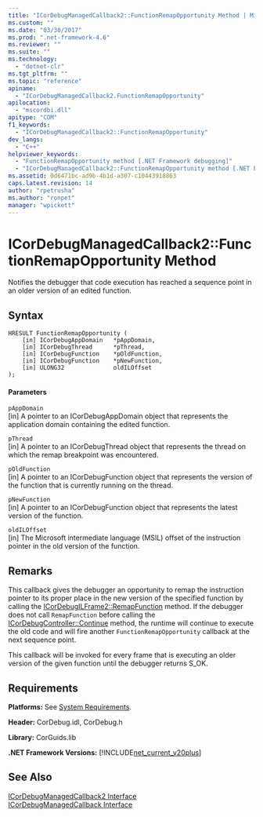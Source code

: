 ```yaml
---
title: "ICorDebugManagedCallback2::FunctionRemapOpportunity Method | Microsoft Docs"
ms.custom: ""
ms.date: "03/30/2017"
ms.prod: ".net-framework-4.6"
ms.reviewer: ""
ms.suite: ""
ms.technology: 
  - "dotnet-clr"
ms.tgt_pltfrm: ""
ms.topic: "reference"
apiname: 
  - "ICorDebugManagedCallback2.FunctionRemapOpportunity"
apilocation: 
  - "mscordbi.dll"
apitype: "COM"
f1_keywords: 
  - "ICorDebugManagedCallback2::FunctionRemapOpportunity"
dev_langs: 
  - "C++"
helpviewer_keywords: 
  - "FunctionRemapOpportunity method [.NET Framework debugging]"
  - "ICorDebugManagedCallback2::FunctionRemapOpportunity method [.NET Framework debugging]"
ms.assetid: 0d6471bc-ad9b-4b1d-a307-c10443918863
caps.latest.revision: 14
author: "rpetrusha"
ms.author: "ronpet"
manager: "wpickett"
---
```

# ICorDebugManagedCallback2::FunctionRemapOpportunity Method
Notifies the debugger that code execution has reached a sequence point in an older version of an edited function.  
  
## Syntax  
  
```  
HRESULT FunctionRemapOpportunity (  
    [in] ICorDebugAppDomain   *pAppDomain,  
    [in] ICorDebugThread      *pThread,  
    [in] ICorDebugFunction    *pOldFunction,  
    [in] ICorDebugFunction    *pNewFunction,  
    [in] ULONG32              oldILOffset  
);  
```  
  
#### Parameters  
 `pAppDomain`  
 [in] A pointer to an ICorDebugAppDomain object that represents the application domain containing the edited function.  
  
 `pThread`  
 [in] A pointer to an ICorDebugThread object that represents the thread on which the remap breakpoint was encountered.  
  
 `pOldFunction`  
 [in] A pointer to an ICorDebugFunction object that represents the version of the function that is currently running on the thread.  
  
 `pNewFunction`  
 [in] A pointer to an ICorDebugFunction object that represents the latest version of the function.  
  
 `oldILOffset`  
 [in] The Microsoft intermediate language (MSIL) offset of the instruction pointer in the old version of the function.  
  
## Remarks  
 This callback gives the debugger an opportunity to remap the instruction pointer to its proper place in the new version of the specified function by calling the [ICorDebugILFrame2::RemapFunction](../../../../docs/framework/unmanaged-api/debugging/icordebugilframe2-remapfunction-method.md) method. If the debugger does not call `RemapFunction` before calling the [ICorDebugController::Continue](../../../../docs/framework/unmanaged-api/debugging/icordebugmodule-interface1.md) method, the runtime will continue to execute the old code and will fire another `FunctionRemapOpportunity` callback at the next sequence point.  
  
 This callback will be invoked for every frame that is executing an older version of the given function until the debugger returns S_OK.  
  
## Requirements  
 **Platforms:** See [System Requirements](../../../../docs/framework/getting-started/system-requirements.md).  
  
 **Header:** CorDebug.idl, CorDebug.h  
  
 **Library:** CorGuids.lib  
  
 **.NET Framework Versions:** [!INCLUDE[net_current_v20plus](../../../../includes/net-current-v20plus-md.md)]  
  
## See Also  
 [ICorDebugManagedCallback2 Interface](../../../../docs/framework/unmanaged-api/debugging/icordebugmanagedcallback2-interface.md)   
 [ICorDebugManagedCallback Interface](../../../../docs/framework/unmanaged-api/debugging/icordebugmanagedcallback-interface.md)